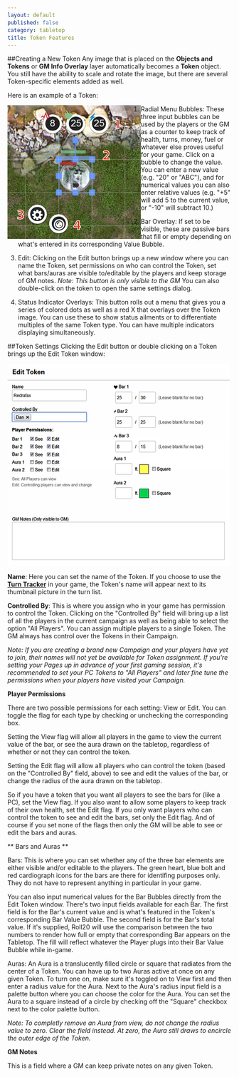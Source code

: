 ```yaml
---
layout: default
published: false
category: tabletop
title: Token Features
---
```


##Creating a New Token
Any image that is placed on the **Objects and Tokens** or **GM Info Overlay** layer automatically becomes a **Token** object. You still have the ability to scale and rotate the image, but there are several Token-specific elements added as well.

Here is an example of a Token:

<img src='/images/TokenControls.jpeg' align="left" />

1. Radial Menu Bubbles: These three input bubbles can be used by the players or the GM as a counter to keep track of health, turns, money, fuel or whatever else proves useful for your game. Click on a bubble to change the value. You can enter a new value (e.g. "20" or "ABC"), and for numerical values you can also enter relative values (e.g. "+5" will add 5 to the current value, or "-10" will subtract 10.)

2. Bar Overlay: If set to be visible, these are passive bars that fill or empty depending on what's entered in its corresponding Value Bubble.

3. Edit: Clicking on the Edit button brings up a new window where you can name the Token, set permissions on who can control the Token, set what bars/auras are visible to/editable by the players and keep storage of GM notes. *Note: This button is only visible to the GM* You can also double-click on the token to open the same settings dialog.

4. Status Indicator Overlays: This button rolls out a menu that gives you a series of colored dots as well as a red X that overlays over the Token image. You can use these to show status ailments or to differentiate multiples of the same Token type. You can have multiple indicators displaying simultaneously.

##Token Settings
Clicking the Edit button or double clicking on a Token brings up the Edit Token window:

<img src='/images/TokenSettings.jpeg' />

**Name**: Here you can set the name of the Token. If you choose to use the [**Turn Tracker**](/tabletop-toolbox-turn-tracker) in your game, the Token's name will appear next to its thumbnail picture in the turn list.

**Controlled By**: This is where you assign who in your game has permission to control the Token. Clicking on the "Controlled By" field will bring up a list of all the players in the current campaign as well as being able to select the option "All Players". You can assign multiple players to a single Token. The GM always has control over the Tokens in their Campaign.

*Note: If you are creating a brand new Campaign and your players have yet to join, their names will not yet be available for Token assignment. If you're setting your Pages up in advance of your first gaming session, it's recommended to set your PC Tokens to "All Players" and later fine tune the permissions when your players have visited your Campaign.*

**Player Permissions**

There are two possible permissions for each setting: View or Edit. You can toggle the flag for each type by checking or unchecking the corresponding box.

Setting the View flag will allow all players in the game to view the current value of the bar, or see the aura drawn on the tabletop, regardless of whether or not they can control the token.

Setting the Edit flag will allow all players who can control the token (based on the "Controlled By" field, above) to see and edit the values of the bar, or change the radius of the aura drawn on the tabletop.

So if you have a token that you want all players to see the bars for (like a PC), set the View flag. If you also want to allow some players to keep track of their own health, set the Edit flag. If you only want players who can control the token to see and edit the bars, set only the Edit flag. And of course if you set none of the flags then only the GM will be able to see or edit the bars and auras.

** Bars and Auras **

Bars: This is where you can set whether any of the three bar elements are either visible and/or editable to the players. The green heart, blue bolt and red cardiograph icons for the bars are there for identifing purposes only. They do not have to represent anything in particular in your game.

You can also input numerical values for the Bar Bubbles directly from the Edit Token window. There's two input fields available for each Bar. The first field is for the Bar's current value and is what's featured in the Token's corresponding Bar Value Bubble. The second field is for the Bar's total value. If it's supplied, Roll20 will use the comparison between the two numbers to render how full or empty that corresponding Bar appears on the Tabletop. The fill will reflect whatever the Player plugs into their Bar Value Bubble while in-game.

Auras: An Aura is a translucently filled circle or square that radiates from the center of a Token. You can have up to two Auras active at once on any given Token. To turn one on, make sure it's toggled on to View first and then enter a radius value for the Aura. Next to the Aura's radius input field is a palette button where you can choose the color for the Aura. You can set the Aura to a square instead of a circle by checking off the "Square" checkbox next to the color palette button.

*Note: To completly remove an Aura from view, do not change the radius value to zero. Clear the field instead. At zero, the Aura still draws to encircle the outer edge of the Token.*

**GM Notes**

This is a field where a GM can keep private notes on any given Token.